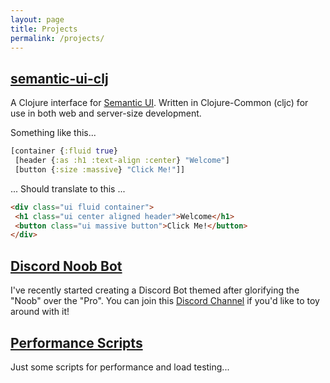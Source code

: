 ```yaml
---
layout: page
title: Projects
permalink: /projects/
---
```


## [semantic-ui-clj](https://github.com/brandoncorrea/semantic-ui-clj)

A Clojure interface for [Semantic UI](https://semantic-ui.com/).
Written in Clojure-Common (cljc) for use in both web and
server-size development.

Something like this...

````clojure
[container {:fluid true} 
 [header {:as :h1 :text-align :center} "Welcome"] 
 [button {:size :massive} "Click Me!"]]
````

... Should translate to this ...

````html
<div class="ui fluid container">
 <h1 class="ui center aligned header">Welcome</h1>
 <button class="ui massive button">Click Me!</button>
</div>
````

## [Discord Noob Bot](https://github.com/brandoncorrea/Noob)

I've recently started creating a Discord Bot themed after 
glorifying the "Noob" over the "Pro". You can join this 
[Discord Channel](https://discord.gg/9bWWgezdjy) if you'd like to toy around with it!

## [Performance Scripts](https://github.com/brandoncorrea/performance)

Just some scripts for performance and load testing...

